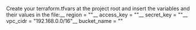 Create your terraform.tfvars at the project root and insert the variables and their values in the file:__
region      = ""__
access_key  = ""__
secret_key  = ""__
vpc_cidr    = "192.168.0.0/16"__
bucket_name = ""
